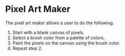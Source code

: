 # Pixel Art Maker

The pixel art maker allows a user to do the following.

1. Start with a blank canvas of pixels.
2. Select a brush color from a palette of colors.
3. Paint the pixels on the canvas using the brush color.
4. Repeat step 2.
